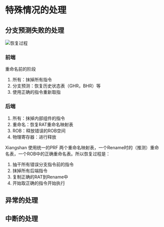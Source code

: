 # 特殊情况的处理


## 分支预测失败的处理

![恢复过程](./assets/recovery.png)

### 前端

重命名前的阶段

1. 所有：抹掉所有指令
2. 分支预测：恢复历史状态表（GHR，BHR）等
3. 使用正确的指令重新取指

### 后端

1. 所有：抹掉内部组件的指令
2. 重命名：恢复RAT重命名映射表
3. ROB：释放错误的ROB空间
4. 物理寄存器：进行释放

Xiangshan 使用统一的PRF 两个重命名映射表，一个Rename时的（推测）重命名表，一个ROB中的正确重命名表。所以恢复过程是：

1. 抽干所有错误分支指令前的指令
2. 抹掉所有后端指令
3. 复制正确的RAT到Rename中
4. 开始取正确的指令开始执行


## 异常的处理


## 中断的处理
